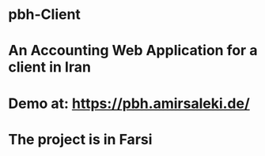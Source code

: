# pbh-Client

# An Accounting Web Application for a client in Iran

# Demo at: https://pbh.amirsaleki.de/

# The project is in Farsi

